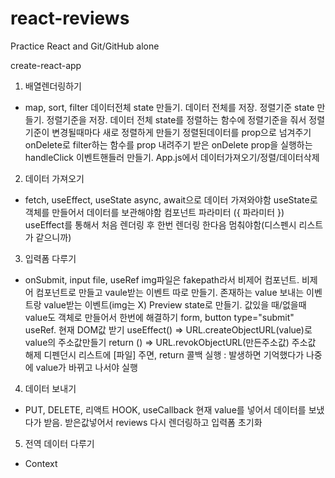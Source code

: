 # react-reviews

Practice React and Git/GitHub alone

create-react-app

1. 배열렌더링하기

- map, sort, filter
  데이터전체 state 만들기. 데이터 전체를 저장.
  정렬기준 state 만들기. 정렬기준을 저장.
  데이터 전체 state를 정렬하는 함수에 정렬기준을 줘서 정렬기준이 변경될때마다 새로 정렬하게 만들기
  정렬된데이터를 prop으로 넘겨주기
  onDelete로 filter하는 함수를 prop 내려주기
  받은 onDelete prop을 실행하는 handleClick 이벤트핸들러 만들기.
  App.js에서 데이터가져오기/정렬/데이터삭제

2. 데이터 가져오기

- fetch, useEffect, useState
  async, await으로 데이터 가져와야함
  useState로 객체를 만들어서 데이터를 보관해야함
  컴포넌트 파라미터 ({ 파라미터 })
  useEffect를 통해서 처음 렌더링 후 한번 렌더링 한다음 멈춰야함(디스펜시 리스트가 같으니까)

3. 입력폼 다루기

- onSubmit, input file, useRef
  img파일은 fakepath라서 비제어 컴포넌트. 비제어 컴포넌트로 만들고 vaule받는 이벤트 따로 만들기. 존재하는 value 보내는 이벤트랑 value받는 이벤트(img는 X)
  Preview state로 만들기. 값있을 때/없을때 value도 객체로 만들어서 한번에 해결하기
  form, button type="submit"
  useRef. 현재 DOM값 받기
  useEffect() => URL.createObjectURL(value)로 value의 주소값만들기
  return () => URL.revokObjectURL(만든주소값) 주소값 해제
  디펜던시 리스트에 [파일] 주면, return 콜백 실행
  : 발생하면 기억했다가 나중에 value가 바뀌고 나서야 실행

4. 데이터 보내기

- PUT, DELETE, 리액트 HOOK, useCallback
  현재 value를 넣어서 데이터를 보냈다가 받음. 받은값넣어서 reviews 다시 렌더링하고 입력폼 초기화

5. 전역 데이터 다루기

- Context
